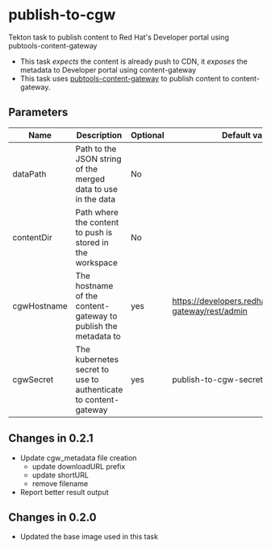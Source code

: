 # publish-to-cgw

Tekton task to publish content to Red Hat's Developer portal using pubtools-content-gateway

 - This task _expects_ the content is already push to CDN, it _exposes_ the metadata to Developer portal using content-gateway 
 - This task uses [pubtools-content-gateway](https://github.com/release-engineering/pubtools-content-gateway) to publish content to content-gateway.



## Parameters

| Name | Description | Optional | Default value |
|------|-------------|----------|---------------|
| dataPath | Path to the JSON string of the merged data to use in the data | No |  |
| contentDir | Path where the content to push is stored in the workspace | No | |
| cgwHostname | The hostname of the content-gateway to publish the metadata to | yes | https://developers.redhat.com/content-gateway/rest/admin |
| cgwSecret | The kubernetes secret to use to authenticate to content-gateway | yes | publish-to-cgw-secret |

## Changes in 0.2.1
* Update cgw_metadata file creation
  * update downloadURL prefix
  * update shortURL
  * remove filename
* Report better result output

## Changes in 0.2.0
- Updated the base image used in this task
